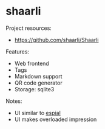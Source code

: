 # shaarli

Project resources:

- https://github.com/shaarli/Shaarli

Features:

- Web frontend
- Tags
- Markdown support
- QR code generator
- Storage: sqlite3

Notes: 

- UI similar to [espial](../espial/README.md)
- UI makes overloaded impression
